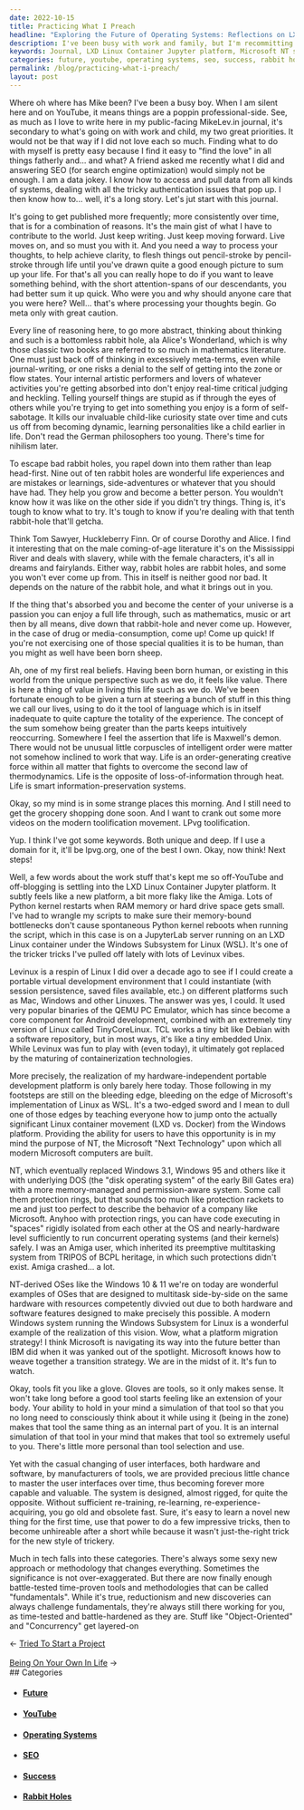 ```yaml
---
date: 2022-10-15
title: Practicing What I Preach
headline: "Exploring the Future of Operating Systems: Reflections on LXD Linux Container Jupyter Platform and Microsoft's NT System"
description: I've been busy with work and family, but I'm recommitting to writing in my journal. I'm exploring the LXD Linux Container Jupyter platform, which has been challenging but rewarding, and Microsoft's NT system, which has enabled the creation of protection rings and running concurrent operating systems. I'm amazed at how Microsoft is transitioning into the future, and I'm reflecting on the fundamentals of object-oriented and concurrency that remain.
keywords: Journal, LXD Linux Container Jupyter platform, Microsoft NT system, Protection Rings, Concurrency, Object-Oriented, Operating Systems, Hardware, Multitasking, SEO, Data Work, Writing, YouTube, Abstract Thinking, Rabbit Holes, Virtual Development Environment, Portable, Platforms, Strategy, Tools, Technology, Future
categories: future, youtube, operating systems, seo, success, rabbit holes
permalink: /blog/practicing-what-i-preach/
layout: post
---
```



Where oh where has Mike been? I've been a busy boy. When I am silent here and
on YouTube, it means things are a poppin professional-side. See, as much as I
love to write here in my public-facing MikeLev.in journal, it's secondary to
what's going on with work and child, my two great priorities. It would not be
that way if I did not love each so much. Finding what to do with myself is
pretty easy because I find it easy to "find the love" in all things fatherly
and... and what? A friend asked me recently what I did and answering SEO (for
search engine optimization) would simply not be enough. I am a data jokey. I
know how to access and pull data from all kinds of systems, dealing with all
the tricky authentication issues that pop up. I then know how to... well, it's
a long story. Let's jut start with this journal.

It's going to get published more frequently; more consistently over time, that
is for a combination of reasons. It's the main gist of what I have to
contribute to the world. Just keep writing. Just keep moving forward. Live
moves on, and so must you with it. And you need a way to process your thoughts,
to help achieve clarity, to flesh things out pencil-stroke by pencil-stroke
through life until you've drawn quite a good enough picture to sum up your
life. For that's all you can really hope to do if you want to leave something
behind, with the short attention-spans of our descendants, you had better sum
it up quick. Who were you and why should anyone care that you were here?
Well... that's where processing your thoughts begin. Go meta only with great
caution.

Every line of reasoning here, to go more abstract, thinking about thinking and
such is a bottomless rabbit hole, ala Alice's Wonderland, which is why those
classic two books are referred to so much in mathematics literature. One must
just back off of thinking in excessively meta-terms, even while
journal-writing, or one risks a denial to the self of getting into the zone or
flow states. Your internal artistic performers and lovers of whatever
activities you're getting absorbed into don't enjoy real-time critical judging
and heckling. Telling yourself things are stupid as if through the eyes of
others while you're trying to get into something you enjoy is a form of
self-sabotage. It kills our invaluable child-like curiosity state over time and
cuts us off from becoming dynamic, learning personalities like a child earlier
in life. Don't read the German philosophers too young. There's time for
nihilism later.

To escape bad rabbit holes, you rapel down into them rather than leap
head-first. Nine out of ten rabbit holes are wonderful life experiences and are
mistakes or learnings, side-adventures or whatever that you should have had.
They help you grow and become a better person. You wouldn't know how it was
like on the other side if you didn't try things. Thing is, it's tough to know
what to try. It's tough to know if you're dealing with that tenth rabbit-hole
that'll getcha.

Think Tom Sawyer, Huckleberry Finn. Or of course Dorothy and Alice. I find it
interesting that on the male coming-of-age literature it's on the Mississippi
River and deals with slavery, while with the female characters, it's all in
dreams and fairylands. Either way, rabbit holes are rabbit holes, and some you
won't ever come up from. This in itself is neither good nor bad. It depends on
the nature of the rabbit hole, and what it brings out in you.

If the thing that's absorbed you and become the center of your universe is a
passion you can enjoy a full life through, such as mathematics, music or art
then by all means, dive down that rabbit-hole and never come up. However, in
the case of drug or media-consumption, come up! Come up quick! If you're not
exercising one of those special qualities it is to be human, than you might as
well have been born sheep.

Ah, one of my first real beliefs. Having been born human, or existing in this
world from the unique perspective such as we do, it feels like value. There is
here a thing of value in living this life such as we do. We've been fortunate
enough to be given a turn at steering a bunch of stuff in this thing we call
our lives, using to do it the tool of language which is in itself inadequate to
quite capture the totality of the experience. The concept of the sum somehow
being greater than the parts keeps intuitively reoccurring. Somewhere I feel
the assertion that life is Maxwell's demon. There would not be unusual little
corpuscles of intelligent order were matter not somehow inclined to work that
way. Life is an order-generating creative force within all matter that fights
to overcome the second law of thermodynamics. Life is the opposite of
loss-of-information through heat. Life is smart information-preservation
systems.

Okay, so my mind is in some strange places this morning. And I still need to
get the grocery shopping done soon. And I want to crank out some more videos on
the modern toolification movement. LPvg toolification.

Yup. I think I've got some keywords. Both unique and deep. If I use a domain
for it, it'll be lpvg.org, one of the best I own. Okay, now think! Next steps!

Well, a few words about the work stuff that's kept me so off-YouTube and
off-blogging is settling into the LXD Linux Container Jupyter platform. It
subtly feels like a new platform, a bit more flaky like the Amiga. Lots of
Python kernel restarts when RAM memory or hard drive space gets small. I've had
to wrangle my scripts to make sure their memory-bound bottlenecks don't cause
spontaneous Python kernel reboots when running the script, which in this case
is on a JupyterLab server running on an LXD Linux container under the Windows
Subsystem for Linux (WSL). It's one of the tricker tricks I've pulled off
lately with lots of Levinux vibes.

Levinux is a respin of Linux I did over a decade ago to see if I could create a
portable virtual development environment that I could instantiate (with session
persistence, saved files available, etc.) on different platforms such as Mac,
Windows and other Linuxes. The answer was yes, I could. It used very popular
binaries of the QEMU PC Emulator, which has since become a core component for
Android development, combined with an extremely tiny version of Linux called
TinyCoreLinux. TCL works a tiny bit like Debian with a software repository, but
in most ways, it's like a tiny embedded Unix. While Levinux was fun to play
with (even today), it ultimately got replaced by the maturing of
containerization technologies.

More precisely, the realization of my hardware-independent portable development
platform is only barely here today. Those following in my footsteps are still
on the bleeding edge, bleeding on the edge of Microsoft's implementation of
Linux as WSL. It's a two-edged sword and I mean to dull one of those edges by
teaching everyone how to jump onto the actually significant Linux container
movement (LXD vs. Docker) from the Windows platform. Providing the ability for
users to have this opportunity is in my mind the purpose of NT, the Microsoft
"Next Technology" upon which all modern Microsoft computers are built.

NT, which eventually replaced Windows 3.1, Windows 95 and others like it with
underlying DOS (the "disk operating system" of the early Bill Gates era) with a
more memory-managed and permission-aware system. Some call them protection
rings, but that sounds too much like protection rackets to me and just too
perfect to describe the behavior of a company like Microsoft. Anyhoo with
protection rings, you can have code executing in "spaces" rigidly isolated from
each other at the OS and nearly-hardware level sufficiently to run concurrent
operating systems (and their kernels) safely. I was an Amiga user, which
inherited its preemptive multitasking system from TRIPOS of BCPL heritage, in
which such protections didn't exist. Amiga crashed... a lot.

NT-derived OSes like the Windows 10 & 11 we're on today are wonderful examples
of OSes that are designed to multitask side-by-side on the same hardware with
resources competently divvied out due to both hardware and software features
designed to make precisely this possible. A modern Windows system running the
Windows Subsystem for Linux is a wonderful example of the realization of this
vision. Wow, what a platform migration strategy! I think Microsoft is
navigating its way into the future better than IBM did when it was yanked out
of the spotlight. Microsoft knows how to weave together a transition strategy.
We are in the midst of it. It's fun to watch.

Okay, tools fit you like a glove. Gloves are tools, so it only makes sense. It
won't take long before a good tool starts feeling like an extension of your
body. Your ability to hold in your mind a simulation of that tool so that you
no long need to consciously think about it while using it (being in the zone)
makes that tool the same thing as an internal part of you. It is an internal
simulation of that tool in your mind that makes that tool so extremely useful
to you. There's little more personal than tool selection and use.

Yet with the casual changing of user interfaces, both hardware and software, by
manufacturers of tools, we are provided precious little chance to master the
user interfaces over time, thus becoming forever more capable and valuable.
The system is designed, almost rigged, for quite the opposite. Without
sufficient re-training, re-learning, re-experience-acquiring, you go old and
obsolete fast. Sure, it's easy to learn a novel new thing for the first time,
use that power to do a few impressive tricks, then to become unhireable after a
short while because it wasn't just-the-right trick for the new style of
trickery.

Much in tech falls into these categories. There's always some sexy new approach
or methodology that changes everything. Sometimes the significance is not
over-exaggerated. But there are now finally enough battle-tested time-proven
tools and methodologies that can be called "fundamentals". While it's true,
reductionism and new discoveries can always challenge fundamentals, they're
always still there working for you, as time-tested and battle-hardened as they
are. Stuff like "Object-Oriented" and "Concurrency" get layered-on


<div class="arrow-links"><div class="post-nav-prev"><span class="arrow">&larr;&nbsp;</span><a href="/blog/tried-to-start-a-project/">Tried To Start a Project</a></div> &nbsp; <div class="post-nav-next"><a href="/blog/being-on-your-own-in-life/">Being On Your Own In Life</a><span class="arrow">&nbsp;&rarr;</span></div></div>
## Categories

<ul>
<li><h4><a href='/future/'>Future</a></h4></li>
<li><h4><a href='/youtube/'>YouTube</a></h4></li>
<li><h4><a href='/operating-systems/'>Operating Systems</a></h4></li>
<li><h4><a href='/seo/'>SEO</a></h4></li>
<li><h4><a href='/success/'>Success</a></h4></li>
<li><h4><a href='/rabbit-holes/'>Rabbit Holes</a></h4></li></ul>